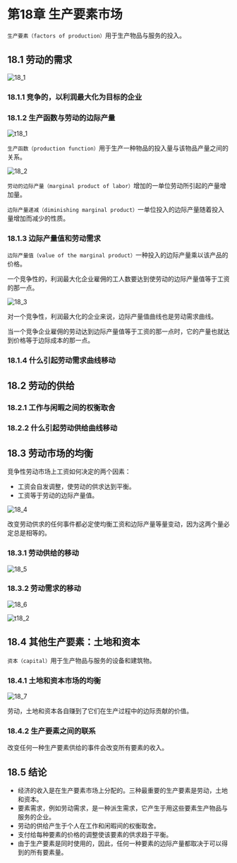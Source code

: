 # 第18章 生产要素市场



`生产要素（factors of production）`用于生产物品与服务的投入。



## 18.1 劳动的需求

![18_1](res/18_1.png)

### 18.1.1 竞争的，以利润最大化为目标的企业

### 18.1.2 生产函数与劳动的边际产量

![t18_1](res/t18_1.png)

`生产函数（production function）`用于生产一种物品的投入量与该物品产量之间的关系。

![18_2](res/18_2.png)

`劳动的边际产量（marginal product of labor）`增加的一单位劳动所引起的产量增加量。

`边际产量递减（diminishing marginal product）`一单位投入的边际产量随着投入量增加而减少的性质。

### 18.1.3 边际产量值和劳动需求

`边际产量值（value of the marginal product）`一种投入的边际产量乘以该产品的价格。

一个竞争性的，利润最大化企业雇佣的工人数要达到使劳动的边际产量值等于工资的那一点。

![18_3](res/18_3.png)

对一个竞争性，利润最大化的企业来说，边际产量值曲线也是劳动需求曲线。

当一个竞争企业雇佣的劳动达到边际产量值等于工资的那一点时，它的产量也就达到价格等于边际成本的那一点。

### 18.1.4 什么引起劳动需求曲线移动



## 18.2 劳动的供给

### 18.2.1 工作与闲暇之间的权衡取舍

### 18.2.2 什么引起劳动供给曲线移动



## 18.3 劳动市场的均衡

竞争性劳动市场上工资如何决定的两个因素：

- 工资会自发调整，使劳动的供求达到平衡。
- 工资等于劳动的边际产量值。

![18_4](res/18_4.png)

改变劳动供求的任何事件都必定使均衡工资和边际产量等量变动，因为这两个量必定总是相等的。

### 18.3.1 劳动供给的移动

![18_5](res/18_5.png)

### 18.3.2 劳动需求的移动

![18_6](res/18_6.png)

![t18_2](res/t18_2.png)



## 18.4 其他生产要素：土地和资本

`资本（capital）`用于生产物品与服务的设备和建筑物。

### 18.4.1 土地和资本市场的均衡

![18_7](res/18_7.png)

劳动，土地和资本各自赚到了它们在生产过程中的边际贡献的价值。

### 18.4.2 生产要素之间的联系

改变任何一种生产要素供给的事件会改变所有要素的收入。



## 18.5 结论

- 经济的收入是在生产要素市场上分配的。三种最重要的生产要素是劳动，土地和资本。
- 要素需求，例如劳动需求，是一种派生需求，它产生于用这些要素生产物品与服务的企业。
- 劳动的供给产生于个人在工作和闲暇间的权衡取舍。
- 支付给每种要素的价格的调整使该要素的供求趋于平衡。
- 由于生产要素是同时使用的，因此，任何一种要素的边际产量都取决于可以得到的所有要素量。

